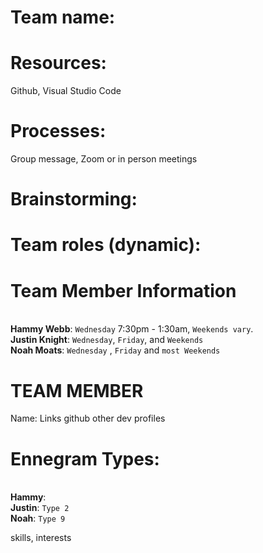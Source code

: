 # Team name:

# Resources: 
Github, Visual Studio Code
# Processes:
Group message, Zoom or in person meetings
# Brainstorming:

# Team roles (dynamic): 

# Team Member Information
<br> **Hammy Webb**: `Wednesday` 7:30pm - 1:30am, `Weekends vary`.
<br> **Justin Knight**: `Wednesday`, `Friday`, and `Weekends`
<br> **Noah Moats**: `Wednesday` , `Friday` and `most Weekends`


# TEAM MEMBER
Name:
Links
github
other dev profiles 
# Ennegram Types:
<br> **Hammy**: 
<br> **Justin**: `Type 2`
<br> **Noah**: `Type 9`

skills, interests
